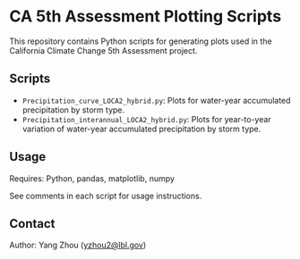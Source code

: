 # CA 5th Assessment Plotting Scripts

This repository contains Python scripts for generating plots used in the California Climate Change 5th Assessment project.

## Scripts

- `Precipitation_curve_LOCA2_hybrid.py`: Plots for water-year accumulated precipitation by storm type.
- `Precipitation_interannual_LOCA2_hybrid.py`: Plots for year-to-year variation of water-year accumulated precipitation by storm type.

## Usage

Requires: Python, pandas, matplotlib, numpy

See comments in each script for usage instructions.

## Contact

Author: Yang Zhou (yzhou2@lbl.gov)
